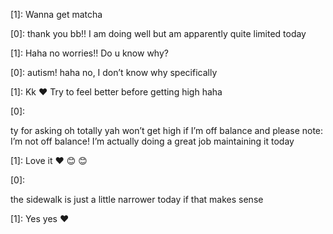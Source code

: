 [1]:
Wanna get matcha

[0]:
thank you bb!! I am doing well but am apparently quite limited today

[1]:
Haha no worries!! Do u know why?

[0]:
autism! haha
no, I don’t know why specifically

[1]:
Kk ❤️
Try to feel better before getting high haha

[0]:

ty for asking
oh totally
yah won’t get high if I’m off balance
and please note: I’m not off balance! I’m actually doing a great job maintaining it today

[1]:
Love it ❤️ 😊 😊

[0]:

the sidewalk is just a little narrower today if that makes sense

[1]:
Yes yes ❤️
